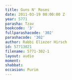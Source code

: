 ```yaml
---
title: Guns N' Roses
date: 2011-03-19 00:00:00 Z
year: 5771
parasha: Tzav
bookcode: '3'
fullparashacode: '302'
parashacode: '302'
author: Rabbi Eliezer Hirsch
id: 57713021
filename: 5771-302-1
layout: audio
moment: 
shabbat: 
occasion: Purim
---
```


